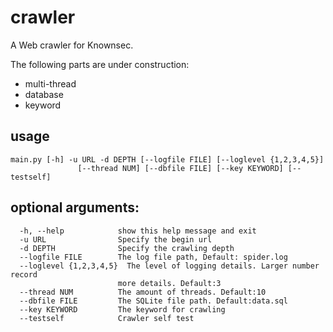 crawler
=======

A Web crawler for Knownsec.

The following parts are under construction:  
- multi-thread
- database
- keyword

usage
-------------
```shell
main.py [-h] -u URL -d DEPTH [--logfile FILE] [--loglevel {1,2,3,4,5}]
               [--thread NUM] [--dbfile FILE] [--key KEYWORD] [--testself]
```

optional arguments:
-------------
```shell
  -h, --help            show this help message and exit  
  -u URL                Specify the begin url  
  -d DEPTH              Specify the crawling depth  
  --logfile FILE        The log file path, Default: spider.log  
  --loglevel {1,2,3,4,5}  The level of logging details. Larger number record  
                        more details. Default:3  
  --thread NUM          The amount of threads. Default:10  
  --dbfile FILE         The SQLite file path. Default:data.sql  
  --key KEYWORD         The keyword for crawling  
  --testself            Crawler self test  
```